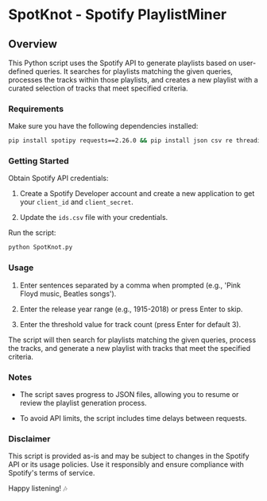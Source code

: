 # SpotKnot - Spotify PlaylistMiner

## Overview

This Python script uses the Spotify API to generate playlists based on user-defined queries. It searches for playlists matching the given queries, processes the tracks within those playlists, and creates a new playlist with a curated selection of tracks that meet specified criteria. 

### Requirements

Make sure you have the following dependencies installed:

```bash
pip install spotipy requests==2.26.0 && pip install json csv re threading time random os tempfile shutil
```

### Getting Started 

Obtain Spotify API credentials:

1. Create a Spotify Developer account and create a new application to get your `client_id` and `client_secret`.

2. Update the `ids.csv` file with your credentials.

Run the script: 

```bash
python SpotKnot.py
```

### Usage

1. Enter sentences separated by a comma when prompted (e.g., 'Pink Floyd music, Beatles songs').

2. Enter the release year range (e.g., 1915-2018) or press Enter to skip. 

3. Enter the threshold value for track count (press Enter for default 3).

The script will then search for playlists matching the given queries, process the tracks, and generate a new playlist with tracks that meet the specified criteria.

### Notes

- The script saves progress to JSON files, allowing you to resume or review the playlist generation process.

- To avoid API limits, the script includes time delays between requests.

### Disclaimer

This script is provided as-is and may be subject to changes in the Spotify API or its usage policies. Use it responsibly and ensure compliance with Spotify's terms of service.

Happy listening! 🎶
